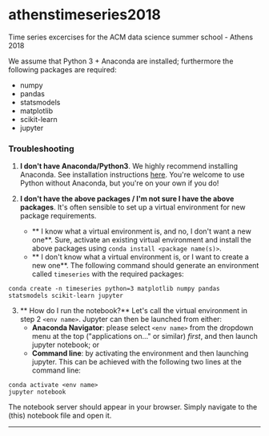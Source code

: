# athenstimeseries2018
Time series excercises for the ACM data science summer school - Athens 2018

We assume that Python 3 + Anaconda are installed; furthermore the following packages are required:

* numpy
* pandas
* statsmodels
* matplotlib
* scikit-learn
* jupyter

### Troubleshooting

1. **I don't have Anaconda/Python3**. We highly recommend installing Anaconda. See installation instructions [here](https://conda.io/docs/user-guide/install/index.html). You're welcome to use Python without Anaconda, but you're on your own if you do!

2. **I don't have the above packages / I'm not sure I have the above packages**. It's often sensible to set up a virtual environment for new package requirements. 
    * ** I know what a virtual environment is, and no, I don't want a new one**. Sure, activate an existing virtual environment and install the above packages using `conda install <package name(s)>`.
    * ** I don't know what a virtual environment is, or I want to create a new one**. The following command should generate an environment called `timeseries` with the required packages: 
    
 ```
 conda create -n timeseries python=3 matplotlib numpy pandas statsmodels scikit-learn jupyter
 ```

3. ** How do I run the notebook?**
Let's call the virtual environment in step 2 `<env name>`. 
Jupyter can then be launched from either:
    * **Anaconda Navigator**: please select `<env name>` from the dropdown menu at the top ("applications on..." or similar) _first_, and then launch jupyter notebook; or
    * **Command line**: by activating the environment and then launching jupyter. This can be achieved with the following two lines at the command line:
```shell
conda activate <env name>
jupyter notebook
```

 The notebook server should appear in your browser. Simply navigate to the (this) notebook file and open it.

--------------